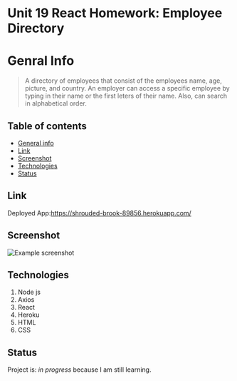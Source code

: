 # Unit 19 React Homework: Employee Directory


# Genral Info
> A directory of employees that consist of the employees name, age, picture, and country. An employer can access a specific employee by typing in their name or the first leters of their name. Also, can search in alphabetical order. 

## Table of contents
* [General info](#general-info)
* [Link](#Link)
* [Screenshot](#screenrecording)
* [Technologies](#Technologies)
* [Status](#status)

## Link
Deployed App:https://shrouded-brook-89856.herokuapp.com/

## Screenshot
![Example screenshot](budgett.png)


## Technologies
1. Node js
2. Axios
3. React
4. Heroku
5. HTML
6. CSS


## Status
Project is: _in progress_ because I am still learning.

